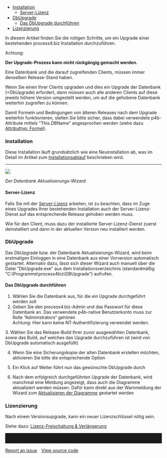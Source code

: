 -   [Installation](#installation)
    -   [Server-Lizenz](#server-lizenz)
-   [DbUpgrade](#dbupgrade)
    -   [Das DbUpgrade
        durchführen](#das-dbupgrade-durchführen)
-   [Lizenzierung](#lizenzierung)


In diesem Artikel finden Sie die nötigen Schritte, um ein Upgrade einer
bestehenden process4.biz Installation durchzuführen.

<div class="warning"> 
Achtung:

**Der Upgrade-Prozess kann nicht rückgängig gemacht werden.**

Eine Datenbank und die darauf zugreifenden Clients, müssen immer
denselben Release-Stand haben.

Wenn Sie einen Ihrer Clients upgraden und dies ein Upgrade der Datenbank
(=DbUpgrade) erfordert, dann müssen auch alle anderen Clients auf diese
jeweils höhere Version umgestellt werden, um auf die gehobene Datenbank
weiterhin zugreifen zu können.

Damit Formeln und Bedingungen von älteren Releases nach dem Upgrade
weiterhin funktionieren, stellen Sie bitte sicher, dass dabei verwendete
p4b-Attribute mittels "This.DBName" angesprochen werden (siehe dazu
[Attributtyp: Formel](Attributtyp_Formel)).

</div>

### Installation

Diese Installation läuft grundsätzlich wie eine Neuinstallation ab, was im Detail im Artikel zum [Installationsablauf](Installationsablauf) beschrieben wird.

------------------------------------------------------------------------

![](//images.ctfassets.net/utx1h0gfm1om/2jHZG0kocMI8w4YeIM2y20/1f29ae7e6aee5664ff392c20eeb8050e/1017797.png)

*Der Datenbank Aktualisierungs-Wizard*

#### Server-Lizenz

Falls Sie mit der [Server-Lizenz](Server-Lizenz) arbeiten, ist zu
beachten, dass im Zuge eines Upgrades Ihrer bestehenden Installation
auch der Server-Lizenz-Dienst auf das entsprechende Release gehoben
werden muss.

Wie für den Client, muss dazu der installierte Server-Lizenz-Dienst
zuerst deinstalliert und dann in der aktuellen Version neu installiert
werden.

### DbUpgrade

Das DbUpgrade bzw. der Datenbank Aktualisierungs-Wizard, wird beim
erstmaligen Einloggen in eine Datenbank aus einer Vorversion automatisch
gestartet. Alternativ dazu, lässt sich dieser Wizard auch manuell über
die Datei "DbUpgrade.exe" aus dem Installationsverzeichnis
(standardmäßig "C:\\Programme\\process4biz\\DBUpgrade") aufrufen.

#### Das DbUpgrade durchführen

1.  Wählen Sie die Datenbank aus, für die ein Upgrade durchgeführt
    werden soll
2.  Geben Sie den process4.biz-Admin und das Passwort für diese
    Datenbank an. Das verwendete p4b-native Benutzerkonto muss zur Rolle “Administrators“ gehören  
    <div class="warning">
    Achtung: Hier kann keine NT-Authentifizierung verwendet werden.
  </div>
3.  Wählen Sie das Release-Build Ihrer zuvor ausgewählten Datenbank,
    sowie das Build, auf welches das Upgrade durchzuführen ist (wird von
    DbUpgrade automatisch ausgefüllt)

4.  Wenn Sie eine Sicherungskopie der alten Datenbank erstellen möchten,
    aktivieren Sie bitte die entsprechende Option

5.  Ein Klick auf Weiter führt nun das gewünschte DbUpgrade durch
6.  Nach dem erfolgreich durchgeführten Upgrade der Datenbank, wird
    manchmal eine Meldung angezeigt, dass auch die Diagramme
    aktualisiert werden müssen. Dafür kann direkt aus der Warnmeldung
    der Wizard zum [Aktualisieren der Diagramme](aktualisieren-von-diagrammen) gestartet werden

### Lizenzierung

Nach einem Versionsupgrade, kann ein neuer Lizenzschlüssel nötig sein.

Siehe dazu: [Lizenz-Freischaltung &
Verlängerung](freischalten-und-verlaengern-der-lizenzen)


<hr style="padding-top:2rem" />
<a href="https://github.com/process4/docs/issues" target="_blank" class="bgw btn btn-primary btn-lg shadow-sm">Report an issue</a>
<a href="https://github.com/process4/docs" target="_blank" class="bgw btn btn-primary btn-lg shadow-sm" style="margin-left:10px;">View source code</a>